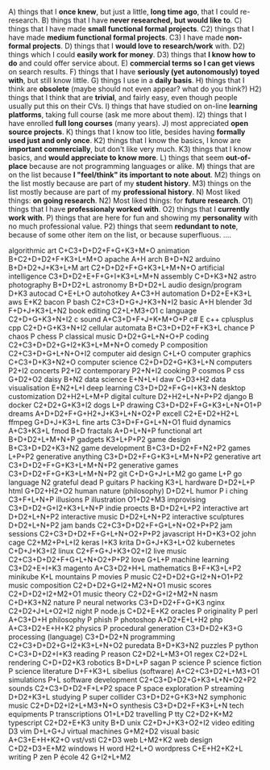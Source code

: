 A) things that I **once knew**, but just a little, **long time ago**, that I could re-research.
B) things that I have **never researched, but would like to**.
C) things that I have made **small functional formal projects**.
C2) things that I have made **medium functional formal projects**.
C3) I have made **non-formal projects**.
D) things that I **would love to research/work** with.
D2) things which I could **easily work for money**.
D3) things that **I know how to do** and could offer service about.
E) **commercial terms so I can get views** on search results.
F) things that I have **seriously (yet autonomously) toyed with**, but still know little.
G) things I use in a **daily basis**.
H) things that I think are **obsolete** (maybe should not even appear? what do you think?)
H2) things that I think that are **trivial**, and fairly easy, even though people usually put this on their CVs.
I) things that have studied on on-line **learning platforms**, taking full course (ask me more about them).
I2) things that I have enrolled **full long courses** (many years).
J) most appreciated **open source projects**.
K) things that I know too litle, besides having **formally used just and only once**.
K2) things that I know the basics, I know are **important commercially**, but don't like very much.
K3) things that I know basics, and **would appreciate to know more**.
L) things that seem **out-of-place** because are not programming languages or alike.
M) things that are on the list because **I "feel/think" its important to note about**.
M2) things on the list mostly because are part of my **student history**.
M3) things on the list mostly because are part of my **professional history**.
N) Most liked things: **on going research**.
N2) Most liked things: for **future research**.
O1) things that I have **professionaly worked with**.
O2) things that I **currently work with**.
P) things that are here for fun and showing my **personality** with no much professional value.
P2) things that seem **redundant to note**, because of some other item on the list, or because superfluous.
....

algorithmic art C+C3+D+D2+F+G+K3+M+O
animation B+C2+D+D2+F+K3+L+M+O
apache A+H
arch B+D+N2
arduino B+D+D2+J+K3+L+M
art C2+D+D2+F+G+K3+L+M+N+O
artificial intelligence C3+D+D2+E+F+G+I+K3+L+M+N
assembly C+D+K3+N2
astro photography B+D+D2+L
astronomy B+D+D2+L
audio design/program D+K3
autocad C+E+L+O
autohotkey A+C3+H
automation D+D2+E+K3+L
aws E+K2
bacon P
bash C2+C3+D+G+J+K3+N+I2
basic A+H
blender 3d F+D+J+K3+L+N2
book editing C2+L+M3+O1
c language C2+D+G+K3+N+I2
c sound A+C3+D+F+J+K+M+O+P
c# E
c++ cplusplus cpp C2+D+G+K3+N+I2
cellular automata B+C3+D+D2+F+K3+L
chance P
chaos P
chess P
classical music D+D2+G+L+N+O+P
coding C2+C3+D+D2+G+I2+K3+L+M+N+O
comedy P
composition C2+C3+D+G+L+N+O+I2
computer aid design C+L+O
computer graphics C+C3+D+K3+N2+O
computer science C2+D+D2+G+K3+L+N
computers P2+I2
concerts P2+I2
contemporary P2+N+I2
cooking P
cosmos P
css G+D2+O2
daisy B+N2
data science E+N+L+I
daw C+D3+H2
data visualisation E+N2+L+I
deep learning C3+D+D2+F+G+I+K3+N
desktop customization D2+H2+L+M+P
digital culture D2+H2+L+N+P+P2
django B
docker C2+D2+G+K3+I2
dogs L+P
drawing C3+D+D2+F+G+K3+L+N+O1+P
dreams A+D+D2+F+G+H2+J+K3+L+N+O2+P
excell C2+E+D2+H2+L
ffmpeg G+D+J+K3+L
fine arts C3+D+F+G+L+N+O1
fluid dynamics A+C3+K3+L
fmod B+D
fractals A+D+L+N+P
functional art B+D+D2+L+M+N+P
gadgets K3+L+P+P2
game design B+C3+D+D2+K3+N2
game development B+C3+D+D2+F+N2+P2
games L+P+P2
generative anything C3+D+D2+F+G+K3+L+M+N+P2
generative art C3+D+D2+F+G+K3+L+M+N+P2
generative games C3+D+D2+F+G+K3+L+M+N+P2
git C+D+G+J+L+M2
go game L+P
go language N2
grateful dead P
guitars P
hacking K3+L
hardware D+D2+L+P
html G+D2+H2+O2
human nature (philosophy) D+D2+L
humor P
i ching C3+F+L+N+P
illusions P
illustration O1+D2+M3
improvising C3+D+D2+G+I2+K3+L+N+P
indie proects B+D+D2+L+P2
interactive art D+D2+L+N+P2
interactive music D+D2+L+N+P2
interactive sculptures D+D2+L+N+P2
jam bands C2+C3+D+D2+F+G+L+N+O2+P+P2
jam sessions C2+C3+D+D2+F+G+L+N+O2+P+P2
javascript H+D+K3+O2
john cage C2+M2+P+L+I2
keras I+K3
krita D+G+J+K3+L+O2
kubernetes C+D+J+K3+I2
linux C2+F+G+J+K3+O2+I2
live music C2+C3+D+D2+F+G+L+N+O2+P+P2
love G+L+P
machine learning C3+D2+E+I+K3
magento A+C3+D2+H+L
mathematics B+F+K3+L+P2
minikube K+L
mountains P
movies P
music C2+D+D2+G+I2+N+O1+P2
music composition C2+D+D2+G+I2+M2+N+O1
music scores C2+D+D2+I2+M2+O1
music theory C2+D2+G+I2+M2+N
nasm C+D+K3+N2
nature P
neural networks C3+D+D2+F+G+K3
nginx C2+D2+J+L+O2+I2
night P
node.js C+D2+E+K2
oracles P
originality P
perl A+C3+D+H
philosophy P
phish P
photoshop A+D2+E+L+H2
php A+C3+D2+E+H+K2
physics P
procedural generation C3+D+D2+K3+G
processing (language) C3+D+D2+N
programming C2+C3+D+D2+G+I2+K3+L+N+O2
puredata B+D+K3+N2
puzzles P
python C+C3+D+D2+I+K3
reading P
reason C2+D2+L+M3+O1
regex C2+D2+L
rendering C+D+D2+K3
robotics B+D+L+P
sagan P
science P
science fiction P
science literature D+F+K3+L
sibelius (software) A+C2+C3+D2+L+M3+O1
simulations P+L
software development C2+C3+D+D2+G+K3+L+N+O2+P2
sounds C2+C3+D+D2+F+L+P2
space P
space exploration P
streaming D+D2+K3+L
studying P
super collider C3+D+D2+G+K3+N2
symphonic music C2+D+D2+I2+L+M3+N+O
synthesis C3+D+D2+F+K3+L+N
tech equipments P
transcriptions O1+L+D2
travelling P
tty C2+D2+K+M2
typescript C2+D2+E+K3
unity B+D
unix C2+D+J+K3+O2+I2
video editing D3
vim D+L+G+J
virtual machines G+M2+D2
visual basic A+C3+E+H+K2+O
vst/vsti C2+D3
web L+M2+K2
web design C+D2+D3+E+M2
windows H
word H2+L+O
wordpress C+E+H2+K2+L
writing P
zen P
école 42 G+I2+L+M2
